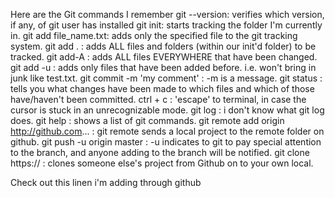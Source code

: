 Here are the Git commands I remember
git --version:  verifies which version, if any, of git user has installed
git init:  starts tracking the folder I'm currently in.
git add file_name.txt:  adds only the specified file to the git tracking system.
git add .  :  adds ALL files and folders (within our init'd folder) to be tracked.
git add-A  :  adds ALL files EVERYWHERE that have been changed.
git add -u  :  adds only files that have been added before. i.e. won't bring in junk like test.txt.
git commit -m 'my comment'  :  -m is a message.
git status  :  tells you what changes have been made to which files and which of those have/haven't been committed.
ctrl + c  :  'escape' to terminal, in case the cursor is stuck in an unrecognizable mode.
git log  :  i don't know what git log does.
git help  :  shows a list of git commands.
git remote add origin http://github.com...  :  git remote sends a local project to the remote folder on github.
git push -u origin master  :  -u indicates to git to pay special attention to the branch, and anyone adding to the branch will be notified.
git clone https://  :  clones someone else's project from Github on to your own local.

Check out this linen i'm adding through github
